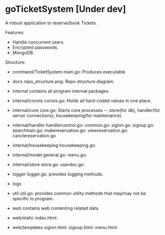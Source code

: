 # goTicketSystem [Under dev]
 
A robust application to reserve/book Tickets.

Features:
- Handle concurrent users.
- Encrypted passwords.
- MongoDB.

Structure:
 - command/TicketSystem
    main.go: Produces executable

 - docs
    repo_structure.png: Repo structure diagram.

 - internal
    contains all program internal packages.

 - internal/consts
    consts.go: Holds all hard-coded values in one place.

 - internal/core
    core.go: Starts core processes -- store(for db), handler(for server connections), housekeeping(for maintenance).

 - internal/handler
    handlercontrol.go: 
    common.go:
    signin.go:
    signup.go:
    searchtrain.go:
    makereservation.go:
    viewreservation.go:
    canclereservation.go

 - internal/housekeeping
    housekeeping.go:

 - internal/model
    general.go:
    menu.go:

 - internal/store
    store.go:
    userdoc.go:

 - logger
    logger.go: provides logging methods.

 - logs

 - util
    util.go: provides common utility methods that may/may not be specific to program.

 - web
    contains web contenting related data

 - web/static
    index.html:

 - web/templates
    signin.html:
    signup.html:
    menu.html: